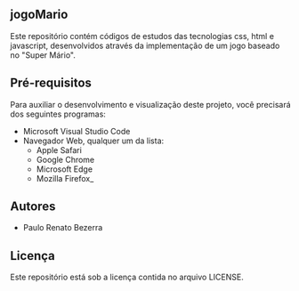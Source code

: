 ## jogoMario

Este repositório contém códigos de estudos das tecnologias css, html e javascript, desenvolvidos através da implementação de um jogo baseado no "Super Mário".

## Pré-requisitos

Para auxiliar o desenvolvimento e visualização deste projeto, você precisará dos seguintes programas:

* Microsoft Visual Studio Code
* Navegador Web, qualquer um da lista:
    * Apple Safari
    * Google Chrome
    * Microsoft Edge
    * Mozilla Firefox_

## Autores

* Paulo Renato Bezerra

## Licença

Este repositório está sob a licença contida no arquivo LICENSE.